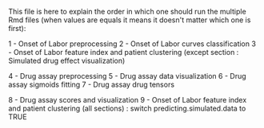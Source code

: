 This file is here to explain the order in which one should run the multiple Rmd files (when values are equals it means it doesn't matter which one is first):

1 - Onset of Labor preprocessing
2 - Onset of Labor curves classification
3 - Onset of Labor feature index and patient clustering (except section : Simulated drug effect visualization)

4 - Drug assay preprocessing
5 - Drug assay data visualization
6 - Drug assay sigmoids fitting
7 - Drug assay drug tensors

8 - Drug assay scores and visualization
9 - Onset of Labor feature index and patient clustering (all sections) : switch predicting.simulated.data to TRUE
